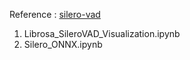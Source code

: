 Reference : [silero-vad](https://github.com/snakers4/silero-vad)
1. Librosa_SileroVAD_Visualization.ipynb
2. Silero_ONNX.ipynb